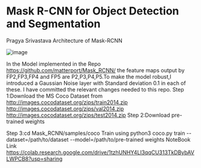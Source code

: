 # Mask R-CNN for Object Detection and Segmentation
Pragya Srivastava
Architecture of Mask-RCNN






![image](https://user-images.githubusercontent.com/65613793/141168247-7134d77b-f9c0-4c6c-863a-610123d9a177.png)









In the Model implemented in the Repo https://github.com/matterport/Mask_RCNN/ the feature maps output by FP2,FP3,FP4 and FP5 are P2,P3,P4,P5.To make the model robust,I introduced a Gaussian Noise layer with Standard deviation 0.1 in each of these.
I have committed the relevant changes needed to this repo.
Step 1:Download the MS Coco Dataset from http://images.cocodataset.org/zips/train2014.zip
                                         http://images.cocodataset.org/zips/val2014.zip
                                         http://images.cocodataset.org/zips/test2014.zip
 Step 2:Download pre-trained weights
 
 Step 3:cd Mask_RCNN/samples/coco
 Train using python3 coco.py train --dataset=/path/to/dataset --model=/path/to/pre-trained weights
 NoteBook Link https://colab.research.google.com/drive/1tzhUNHY4LI3qqCU313TkDBybAVLWPCB8?usp=sharing

